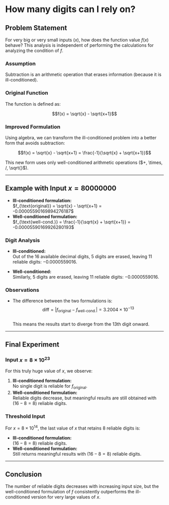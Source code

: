 # How many digits can I rely on?

## Problem Statement

For very big or very small inputs ($x$), how does the function value $f(x)$ behave? This analysis is independent of performing the calculations for analyzing the condition of $f$.

### Assumption

Subtraction is an arithmetic operation that erases information (because it is ill-conditioned).

### Original Function

The function is defined as:

$$f(x) = \sqrt{x} - \sqrt{x+1}$$

### Improved Formulation

Using algebra, we can transform the ill-conditioned problem into a better form that avoids subtraction:

$$f(x) = \sqrt{x} - \sqrt{x+1} = \frac{-1}{\sqrt{x} + \sqrt{x+1}}$$

This new form uses only well-conditioned arithmetic operations ($+, \times, /, \sqrt{}$).

---

## Example with Input $x = 80000000$

- **Ill-conditioned formulation:**  
  $f_{\text{original}} = \sqrt{x} - \sqrt{x+1} = -0.00005590169894276187$
- **Well-conditioned formulation:**  
  $f_{\text{well-cond.}} = \frac{-1}{\sqrt{x} + \sqrt{x+1}} = -0.00005590169926280193$

### Digit Analysis

- **Ill-conditioned:**  
  Out of the 16 available decimal digits, 5 digits are erased, leaving 11 reliable digits: $-0.0000559016$.
  
- **Well-conditioned:**  
  Similarly, 5 digits are erased, leaving 11 reliable digits: $-0.0000559016$.

### Observations

- The difference between the two formulations is:  
  $$\text{diff} = |f_{\text{original}} - f_{\text{well-cond.}}| = 3.2004 \times 10^{-13}$$  
  This means the results start to diverge from the 13th digit onward.

---

## Final Experiment

### Input $x = 8 \times 10^{23}$

For this truly huge value of $x$, we observe:

1. **Ill-conditioned formulation:**  
   No single digit is reliable for $f_{\text{original}}$.
2. **Well-conditioned formulation:**  
   Reliable digits decrease, but meaningful results are still obtained with $(16 - 8 = 8)$ reliable digits.

### Threshold Input

For $x = 8 \times 10^{14}$, the last value of $x$ that retains 8 reliable digits is:

- **Ill-conditioned formulation:**  
  $(16 - 8 = 8)$ reliable digits.  
- **Well-conditioned formulation:**  
  Still returns meaningful results with $(16 - 8 = 8)$ reliable digits.

---

## Conclusion

The number of reliable digits decreases with increasing input size, but the well-conditioned formulation of $f$ consistently outperforms the ill-conditioned version for very large values of $x$.


